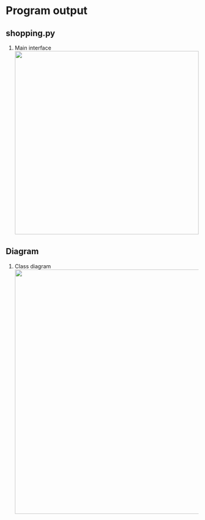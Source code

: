 # Program output

## shopping.py

1.  Main interface<br><img src="https://github.com/hendraanggrian/IIT-ITM513/raw/assets/assignments/hw11/screenshot1.png" width="480">

<div style="page-break-after: always;"></div>

## Diagram

1.  Class diagram<br><img src="https://github.com/hendraanggrian/IIT-ITM513/raw/assets/assignments/hw11/diagram1.svg" width="640">

